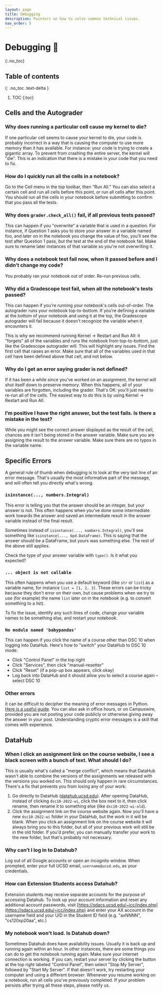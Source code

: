 ```yaml
---
layout: page
title: Debugging
description: Pointers on how to solve common technical issues.
nav_order: 5
---
```


# Debugging 🐞
{:.no_toc}

## Table of contents
{: .no_toc .text-delta }

1. TOC
{:toc}

## Cells and the Autograder

### Why does running a particular cell cause my kernel to die?

If one particular cell seems to cause your kernel to die, your code is probably incorrect in a way that is causing the computer to use more memory than it has available. For instance: your code is trying to create a gigantic array. To prevent from crashing the entire server, the kernel will "die". This is an indication that there is a mistake in your code that you need to fix.

### How do I quickly run all the cells in a notebook?

Go to the Cell menu in the top toolbar, then “Run All.” You can also select a certain cell and run all cells before this point, or run all cells after this point. You should run all the cells in your notebook before submitting to confirm that you pass all the tests.

### Why does `grader.check_all()` fail, if all previous tests passed?

This can happen if you "overwrite" a variable that is used in a question. For instance, if Question 1 asks you to store your answer in a variable named foo, and later on in the notebook you change the value of foo, you'll see the test after Question 1 pass, but the test at the end of the notebook fail. Make sure to rename later instances of that variable so you're not overwriting it.

### Why does a notebook test fail now, when it passed before and I didn’t change my code?

You probably ran your notebook out of order.  Re-run previous cells.

### Why did a Gradescope test fail, when all the notebook's tests passed?

This can happen if you're running your notebook's cells out-of-order. The autograder runs your notebook top-to-bottom. If you're defining a variable at the bottom of your notebook and using it at the top, the Gradescope autograder will fail because it doesn't recognize the variable when it encounters it.

This is why we recommend running Kernel -> Restart and Run All: it "forgets" all of the variables and runs the notebook from top-to-bottom, just like the Gradescope autograder will. This will highlight any issues. Find the first cell that raises an error. Make sure that all of the variables used in that cell have been defined above that cell, and not below.

### Why do I get an error saying grader is not defined?

If it has been a while since you've worked on an assignment, the kernel will shut itself down to preserve memory. When this happens, all of your variables are forgotten, including the grader. That's OK: you'll just need to re-run all of the cells. The easiest way to do this is by using Kernel -> Restart and Run All.

### I’m positive I have the right answer, but the test fails. Is there a mistake in the test?

While you might see the correct answer displayed as the result of the cell, chances are it isn't being stored in the answer variable. Make sure you are assigning the result to the answer variable. Make sure there are no typos in the variable name.

## Specific Errors

A general rule of thumb when debugging is to look at the very last line of an error message. That's usually the most informative part of the message, and will often tell you directly what's wrong.

### `isinstance(..., numbers.Integral)`

This error is telling you that the answer should be an integer, but your answer is not. This often happens when you've done some intermediate work towards the answer and saved an intermediate result in the answer variable instead of the final result.

Sometimes instead of `isinstance(..., numbers.Integral)`, you'll see something like `isinstance(..., bpd.DataFrame)`. This is saying that the answer should be a DataFrame, but yours was something else. The rest of the above still applies.

Check the type of your answer variable with `type()`. Is it what you expected?

### `... object is not callable`

This often happens when you use a default keyword (like `str` or `list`) as a variable name, for instance `list = [1, 2, 3]`. These errors can be tricky because they don't error on their own, but cause problems when we try to use (for example) the name `list` later on in the notebook (e.g. to convert something to a list).

To fix the issue, identify any such lines of code, change your variable names to be something else, and restart your notebook.

### `No module named 'babypandas'`

This can happen if you click the name of a course other than DSC 10 when logging into DataHub. Here's how to "switch" your DataHub to DSC 10 mode:
- Click "Control Panel" in the top right
- Click "Services", then click "manual-resetter"
- Click "Reset" (if a pop-up box appears, click okay)
- Log back into DataHub and it should allow you to select a course again – select DSC 10


### Other errors

It can be difficult to decipher the meaning of error messages in Python. [Here is a useful guide](https://swcarpentry.github.io/python-novice-inflammation/07-errors/index.html). You can also ask in office hours, or on Campuswire, provided you are not posting your code publicly or otherwise giving away the answer in your post. Understanding cryptic error messages is a skill that comes with experience.

## DataHub

### When I click an assignment link on the course website, I see a black screen with a bunch of text. What should I do?

This is usually what's called a "merge conflict", which means that DataHub wasn't able to combine the versions of the assignments we released with the versions you worked on. This should only happen in rare circumstances. There's a fix that prevents you from losing any of your work:

1. Go directly to DataHub ([datahub.ucsd.edu](https://datahub.ucsd.edu)). After opening DataHub, instead of clicking `dsc10-2022-wi`, click the box next to it, then click rename, then rename it to something else (like `dsc10-2022-wi-old`).
2. Click the assignment link on the course website again. Now you'll have a new `dsc10-2022-wi` folder in your DataHub, but the work in it will be blank. When you click an assignment link on the course website it will always bring you to this folder, but all of your previous work will still be in the old folder. If you'd prefer, you can manually transfer your work to the new folder, but that's probably not necessary.

### Why can’t I log in to Datahub?

Log out of all Google accounts or open an incognito window. When prompted, enter your full UCSD email, `username@ucsd.edu`, as your credentials.

### How can Extension Students access Datahub?

Extension students may receive separate accounts for the purpose of accessing Datahub.  To look up your account information and reset any additional account passwords, visit [https://sdacs.ucsd.edu/~icc/index.php](https://sdacs.ucsd.edu/~icc/index.php) and enter your AX account in the username field and your UID in the Student ID field (e.g. "axNNNN", "cs120sp20aa", etc.)

### My notebook won't load. Is Datahub down?

Sometimes Datahub does have availability issues. Usually it is back up and running again within an hour. In other instances, there are some things you can do to get the notebook running again: Make sure your internet connection is working. If you can, restart your server by clicking the button at the top right labeled "Control Panel", then select "Stop My Server", followed by "Start My Server".  If that doesn't work, try restarting your computer and using a different browser. Whenever you resume working on a notebook, run all cells you've previously completed. If your problem persists after trying all these steps, please notify us.
